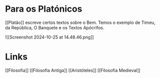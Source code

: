 # Para os Platónicos
[[Platão]] escreve certos textos sobre o Bem.
Temos o exemplo de Timeu, da República, O Banquete e os Textos Apócrifos.

![[Screenshot 2024-10-25 at 14.48.46.png]]
# Links
[[Filosofia]]
[[Filosofia Antiga]]
[[Aristóteles]]
[[Filosofia Medieval]]
